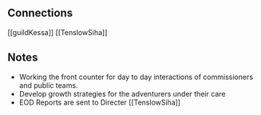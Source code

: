## Connections
[[guildKessa]]
[[TenslowSiha]]

## Notes
- Working the front counter for day to day interactions of commissioners and public teams.
- Develop growth strategies for the adventurers under their care
- EOD Reports are sent to Directer [[TenslowSiha]]
